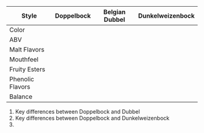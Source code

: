 | Style | Doppelbock | Belgian Dubbel | Dunkelweizenbock |
|--|--|--|--|
| Color | | |
| ABV | | |
| Malt Flavors | | |
| Mouthfeel | | |
| Fruity Esters | | |
| Phenolic Flavors | | |
| Balance | | |

1. Key differences between Doppelbock and Dubbel
2. Key differences between Doppelbock and Dunkelweizenbock
3. 